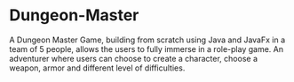 # Dungeon-Master
A Dungeon Master Game, building from scratch using Java and JavaFx in a team of 5 people, allows the users to fully immerse in a role-play game. An adventurer where users can choose to create a character, choose a weapon, armor and different level of difficulties.
